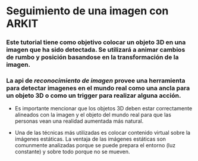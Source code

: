 # Seguimiento de una imagen con ARKIT

### Este tutorial tiene como objetivo colocar un objeto 3D en una imagen que ha sido detectada. Se utilizará a animar cambios de rumbo y posición basandose en la transformación de la imagen.

### La api de *reconocimiento de imagen* provee una herramienta para detectar imagenes en el mundo real como una ancla para un objeto 3D o como un trigger para realizar alguna acción.

* Es importante mencionar que los objetos 3D deben estar correctamente alineados con la imagen y el objeto del mundo real para que las personas vean una realidad aumentada más natural. 

* Una de las técnicas más utilizadas es colocar contenido virtual sobre la imágenes estáticas. La ventaja de las imágenes estáticas son comunmente analizadas porque se puede prepara el entorno (luz constante) y sobre todo porque no se mueven.

